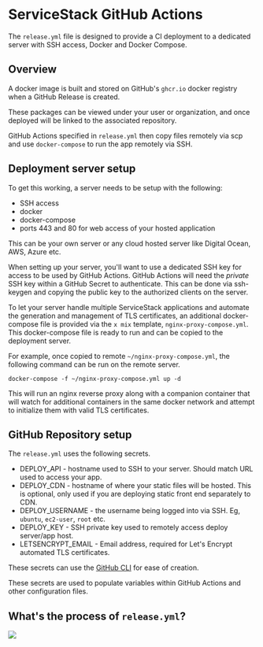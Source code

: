 # ServiceStack GitHub Actions
The `release.yml` file is designed to provide a CI deployment to a dedicated server with SSH access, Docker and Docker Compose.

## Overview
A docker image is built and stored on GitHub's `ghcr.io` docker registry when a GitHub Release is created.

These packages can be viewed under your user or organization, and once deployed will be linked to the associated repository.

GitHub Actions specified in `release.yml` then copy files remotely via scp and use `docker-compose` to run the app remotely via SSH.

## Deployment server setup
To get this working, a server needs to be setup with the following:

- SSH access
- docker
- docker-compose
- ports 443 and 80 for web access of your hosted application

This can be your own server or any cloud hosted server like Digital Ocean, AWS, Azure etc. 

When setting up your server, you'll want to use a dedicated SSH key for access to be used by GitHub Actions. GitHub Actions will need the *private* SSH key within a GitHub Secret to authenticate. This can be done via ssh-keygen and copying the public key to the authorized clients on the server.

To let your server handle multiple ServiceStack applications and automate the generation and management of TLS certificates, an additional docker-compose file is provided via the `x mix` template, `nginx-proxy-compose.yml`. This docker-compose file is ready to run and can be copied to the deployment server.

For example, once copied to remote `~/nginx-proxy-compose.yml`, the following command can be run on the remote server.

```
docker-compose -f ~/nginx-proxy-compose.yml up -d
```

This will run an nginx reverse proxy along with a companion container that will watch for additional containers in the same docker network and attempt to initialize them with valid TLS certificates.

## GitHub Repository setup
The `release.yml` uses the following secrets.

- DEPLOY_API - hostname used to SSH to your server. Should match URL used to access your app.
- DEPLOY_CDN - hostname of where your static files will be hosted. This is optional, only used if you are deploying static front end separately to CDN.
- DEPLOY_USERNAME - the username being logged into via SSH. Eg, `ubuntu`, `ec2-user`, `root` etc.
- DEPLOY_KEY - SSH private key used to remotely access deploy server/app host.
- LETSENCRYPT_EMAIL - Email address, required for Let's Encrypt automated TLS certificates.

These secrets can use the [GitHub CLI](https://cli.github.com/manual/gh_secret_set) for ease of creation.

These secrets are used to populate variables within GitHub Actions and other configuration files.

## What's the process of `release.yml`?

![](https://raw.githubusercontent.com/ServiceStack/docs/master/docs/images/mix/release-ghr-vanilla-diagram.png)
